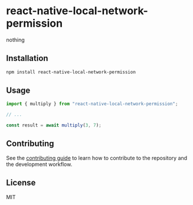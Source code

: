 # react-native-local-network-permission

nothing

## Installation

```sh
npm install react-native-local-network-permission
```

## Usage

```js
import { multiply } from "react-native-local-network-permission";

// ...

const result = await multiply(3, 7);
```

## Contributing

See the [contributing guide](CONTRIBUTING.md) to learn how to contribute to the repository and the development workflow.

## License

MIT
